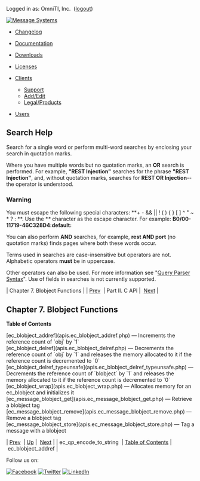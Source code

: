 Logged in as: OmniTI, Inc.  ([logout](https://support.messagesystems.com/logout.php))

[![Message Systems](https://support.messagesystems.com/images/ms-white205.png)](https://support.messagesystems.com/start.php) 

*   [Changelog](https://support.messagesystems.com/start.php?show=changelog)
*   [Documentation](https://support.messagesystems.com/docs/)
*   [Downloads](https://support.messagesystems.com/start.php)

*   [Licenses](https://support.messagesystems.com/license_summary.php)
*   <a href="">Clients</a>
    *   [Support](https://support.messagesystems.com/cs.php)
    *   [Add/Edit](https://support.messagesystems.com/edit_client.php)
    *   [Legal/Products](https://support.messagesystems.com/edit_products.php)
*   [Users](https://support.messagesystems.com/edit_customer.php)

## Search Help

Search for a single word or perform multi-word searches by enclosing your search in quotation marks.

Where you have multiple words but no quotation marks, an **OR** search is performed. For example, **"REST Injection"** searches for the phrase **"REST Injection"**, and, without quotation marks, searches for **REST OR Injection**--the operator is understood.

### Warning

You must escape the following special characters: **+ - && || ! ( ) { } [ ] ^ " ~ * ? : \**. Use the **\** character as the escape character. For example: **B0/00-11719-46C328D4\:default\:**

You can also perform **AND** searches, for example, **rest AND port** (no quotation marks) finds pages where both these words occur.

Terms used in searches are case-insensitive but operators are not. Alphabetic operators **must** be in uppercase.

Other operators can also be used. For more information see "[Query Parser Syntax](https://lucene.apache.org/core/old_versioned_docs/versions/3_0_0/queryparsersyntax.html)". Use of fields in searches is not currently supported.

| Chapter 7. Blobject Functions |
| [Prev](apis.ec_qp_encode_to_string.php)  | Part II. C API |  [Next](apis.ec_blobject_addref.php) |

## Chapter 7. Blobject Functions

**Table of Contents**

<dl class="toc">

<dt>[ec_blobject_addref](apis.ec_blobject_addref.php) — Increments the reference count of `obj` by `1`</dt>

<dt>[ec_blobject_delref](apis.ec_blobject_delref.php) — Decrements the reference count of `obj` by `1` and releases the memory allocated to it if the reference count is decremented to `0`</dt>

<dt>[ec_blobject_delref_typeunsafe](apis.ec_blobject_delref_typeunsafe.php) — Decrements the reference count of `blobject` by `1` and releases the memory allocated to it if the reference count is decremented to `0`</dt>

<dt>[ec_blobject_wrap](apis.ec_blobject_wrap.php) — Allocates memory for an ec_blobject and initializes it</dt>

<dt>[ec_message_blobject_get](apis.ec_message_blobject_get.php) — Retrieve a blobject tag</dt>

<dt>[ec_message_blobject_remove](apis.ec_message_blobject_remove.php) — Remove a blobject tag</dt>

<dt>[ec_message_blobject_store](apis.ec_message_blobject_store.php) — Tag a message with a blobject</dt>

</dl>

| [Prev](apis.ec_qp_encode_to_string.php)  | [Up](pt.apis.php) |  [Next](apis.ec_blobject_addref.php) |
| ec_qp_encode_to_string  | [Table of Contents](index.php) |  ec_blobject_addref |

Follow us on:

[![Facebook](https://support.messagesystems.com/images/icon-facebook.png)](http://www.facebook.com/messagesystems) [![Twitter](https://support.messagesystems.com/images/icon-twitter.png)](http://twitter.com/#!/MessageSystems) [![LinkedIn](https://support.messagesystems.com/images/icon-linkedin.png)](http://www.linkedin.com/company/message-systems)